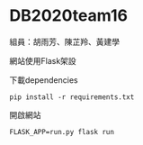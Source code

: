 # DB2020team16

組員：胡雨芳、陳芷羚、黃建學

網站使用Flask架設

下載dependencies
```
pip install -r requirements.txt
```
開啟網站
```
FLASK_APP=run.py flask run
```


